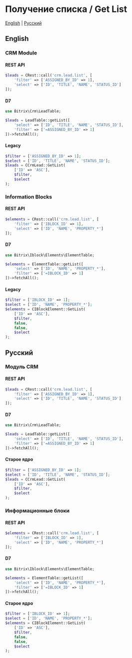 # Получение списка / Get List

[English](#english) | [Русский](#russian)

## English

### CRM Module

#### REST API
```php
$leads = CRest::call('crm.lead.list', [
    'filter' => ['ASSIGNED_BY_ID' => 1],
    'select' => ['ID', 'TITLE', 'NAME', 'STATUS_ID']
]);
```

#### D7
```php
use Bitrix\Crm\LeadTable;

$leads = LeadTable::getList([
    'select' => ['ID', 'TITLE', 'NAME', 'STATUS_ID'],
    'filter' => ['=ASSIGNED_BY_ID' => 1]
])->fetchAll();
```

#### Legacy
```php
$filter = ['ASSIGNED_BY_ID' => 1];
$select = ['ID', 'TITLE', 'NAME', 'STATUS_ID'];
$leads = CCrmLead::GetList(
    ['ID' => 'ASC'],
    $filter,
    $select
);
```

### Information Blocks

#### REST API
```php
$elements = CRest::call('crm.lead.list', [
    'filter' => ['IBLOCK_ID' => 1],
    'select' => ['ID', 'NAME', 'PROPERTY_*']
]);
```

#### D7
```php
use Bitrix\Iblock\Elements\ElementTable;

$elements = ElementTable::getList([
    'select' => ['ID', 'NAME', 'PROPERTY_*'],
    'filter' => ['=IBLOCK_ID' => 1]
])->fetchAll();
```

#### Legacy
```php
$filter = ['IBLOCK_ID' => 1];
$select = ['ID', 'NAME', 'PROPERTY_*'];
$elements = CIBlockElement::GetList(
    ['ID' => 'ASC'],
    $filter,
    false,
    false,
    $select
);
```

## Русский

### Модуль CRM

#### REST API
```php
$leads = CRest::call('crm.lead.list', [
    'filter' => ['ASSIGNED_BY_ID' => 1],
    'select' => ['ID', 'TITLE', 'NAME', 'STATUS_ID']
]);
```

#### D7
```php
use Bitrix\Crm\LeadTable;

$leads = LeadTable::getList([
    'select' => ['ID', 'TITLE', 'NAME', 'STATUS_ID'],
    'filter' => ['=ASSIGNED_BY_ID' => 1]
])->fetchAll();
```

#### Старое ядро
```php
$filter = ['ASSIGNED_BY_ID' => 1];
$select = ['ID', 'TITLE', 'NAME', 'STATUS_ID'];
$leads = CCrmLead::GetList(
    ['ID' => 'ASC'],
    $filter,
    $select
);
```

### Информационные блоки

#### REST API
```php
$elements = CRest::call('crm.lead.list', [
    'filter' => ['IBLOCK_ID' => 1],
    'select' => ['ID', 'NAME', 'PROPERTY_*']
]);
```

#### D7
```php
use Bitrix\Iblock\Elements\ElementTable;

$elements = ElementTable::getList([
    'select' => ['ID', 'NAME', 'PROPERTY_*'],
    'filter' => ['=IBLOCK_ID' => 1]
])->fetchAll();
```

#### Старое ядро
```php
$filter = ['IBLOCK_ID' => 1];
$select = ['ID', 'NAME', 'PROPERTY_*'];
$elements = CIBlockElement::GetList(
    ['ID' => 'ASC'],
    $filter,
    false,
    false,
    $select
);
``` 